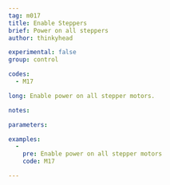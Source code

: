 ```yaml
---
tag: m017
title: Enable Steppers
brief: Power on all steppers
author: thinkyhead

experimental: false
group: control

codes:
  - M17

long: Enable power on all stepper motors.

notes:

parameters:

examples:
  -
    pre: Enable power on all stepper motors
    code: M17

---
```

